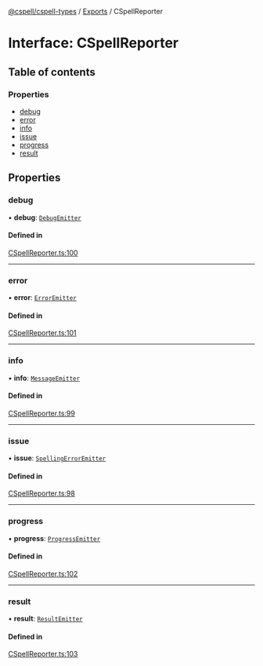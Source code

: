 [@cspell/cspell-types](../README.md) / [Exports](../modules.md) / CSpellReporter

# Interface: CSpellReporter

## Table of contents

### Properties

- [debug](CSpellReporter.md#debug)
- [error](CSpellReporter.md#error)
- [info](CSpellReporter.md#info)
- [issue](CSpellReporter.md#issue)
- [progress](CSpellReporter.md#progress)
- [result](CSpellReporter.md#result)

## Properties

### debug

• **debug**: [`DebugEmitter`](../modules.md#debugemitter)

#### Defined in

[CSpellReporter.ts:100](https://github.com/streetsidesoftware/cspell/blob/aeb24c4/packages/cspell-types/src/CSpellReporter.ts#L100)

___

### error

• **error**: [`ErrorEmitter`](../modules.md#erroremitter)

#### Defined in

[CSpellReporter.ts:101](https://github.com/streetsidesoftware/cspell/blob/aeb24c4/packages/cspell-types/src/CSpellReporter.ts#L101)

___

### info

• **info**: [`MessageEmitter`](../modules.md#messageemitter)

#### Defined in

[CSpellReporter.ts:99](https://github.com/streetsidesoftware/cspell/blob/aeb24c4/packages/cspell-types/src/CSpellReporter.ts#L99)

___

### issue

• **issue**: [`SpellingErrorEmitter`](../modules.md#spellingerroremitter)

#### Defined in

[CSpellReporter.ts:98](https://github.com/streetsidesoftware/cspell/blob/aeb24c4/packages/cspell-types/src/CSpellReporter.ts#L98)

___

### progress

• **progress**: [`ProgressEmitter`](../modules.md#progressemitter)

#### Defined in

[CSpellReporter.ts:102](https://github.com/streetsidesoftware/cspell/blob/aeb24c4/packages/cspell-types/src/CSpellReporter.ts#L102)

___

### result

• **result**: [`ResultEmitter`](../modules.md#resultemitter)

#### Defined in

[CSpellReporter.ts:103](https://github.com/streetsidesoftware/cspell/blob/aeb24c4/packages/cspell-types/src/CSpellReporter.ts#L103)
